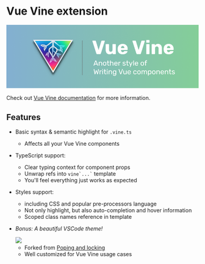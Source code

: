 # Vue Vine extension

![banner](https://raw.githubusercontent.com/vue-vine/assets/refs/heads/main/vue-vine-info-banner.png)

Check out [Vue Vine documentation](https://vue-vine.dev) for more information.

## Features

- Basic syntax & semantic highlight for `.vine.ts`
  - Affects all your Vue Vine components
- TypeScript support:
  - Clear typing context for component props
  - Unwrap refs into `` vine`...` `` template
  - You'll feel everything just works as expected
- Styles support:
  - including CSS and popular pre-processors language
  - Not only highlight, but also auto-completion and hover information
  - Scoped class names reference in template

- *Bonus: A beautiful VSCode theme!*

  <img src="https://github.com/user-attachments/assets/0e57c149-a002-4e1a-8178-ca3b4c25c980" width="50%" />

  - Forked from [Poping and locking](https://github.com/hedinne/popping-and-locking-vscode.git)
  - Well customized for Vue Vine usage cases

